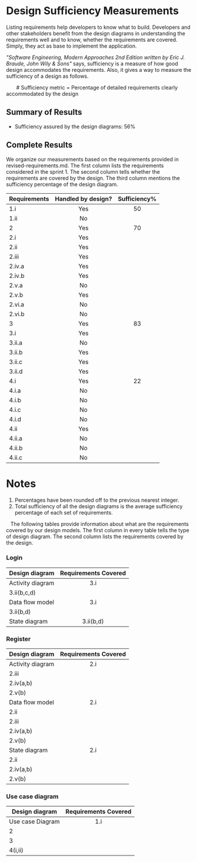 # Design Sufficiency Measurements 

Listing requirements help developers to know what to build. Developers and other stakeholders benefit from the design diagrams in understanding the requirements well and to know, whether the requirements are covered. Simply, they act as base to implement the application.  

*"Software Engineering, Modern Approaches 2nd Edition written by Eric J. Braude, John Wily & Sons"* says, sufficiency is a measure of how good design accommodates the requirements. Also, it gives a way to measure the sufficiency of a design as follows.

&nbsp;&nbsp;&nbsp;&nbsp;&nbsp;&nbsp;&nbsp;# Sufficiency metric = Percentage of detailed requirements clearly accommodated by the design

## Summary of Results

* Sufficiency assured by the design diagrams: 56%

## Complete Results

We organize our measurements based on the requirements provided in revised-requirements.md. The first column lists the requirements considered in the sprint 1. The second column tells whether the requirements are covered by the design. The third column mentions the sufficiency percentage of the design diagram.

Requirements | Handled by design? | Sufficiency%
--- | :---: | :---:
1.i | Yes |	50
1.ii | No	
2	| Yes |	70
2.i |	Yes	
2.ii |	Yes	
2.iii |	Yes	
2.iv.a |	Yes	
2.iv.b |	Yes	
2.v.a |	No	
2.v.b |	Yes	
2.vi.a |	No	
2.vi.b |	No	
3 |	Yes |	83
3.i |	Yes	
3.ii.a |	No	
3.ii.b |	Yes	
3.ii.c |	Yes	
3.ii.d |	Yes	
4.i |	Yes |	22
4.i.a |	No	
4.i.b |	No	
4.i.c |	No	
4.i.d |	No	
4.ii |	Yes	
4.ii.a | No	
4.ii.b |	No	
4.ii.c | No	

# Notes
1.	Percentages have been rounded off to the previous nearest integer.
2.	Total sufficiency of all the design diagrams is the average sufficiency percentage of each set of requirements.

&nbsp;&nbsp;&nbsp;The following tables provide information about what are the requirements covered by our design models. The first column in every table tells the type of design diagram. The second column lists the requirements covered by the design.

### Login
Design diagram |	Requirements Covered
--- | :---:
Activity diagram | 3.i
 | 3.ii(b,c,d)
Data flow model |	3.i
 | 3.ii(b,d)
State diagram |	3.ii(b,d)

### Register
Design diagram |	Requirements Covered
--- | :---:
Activity diagram |	2.i
 | 2.iii
 | 2.iv(a,b)
 | 2.v(b)
Data flow model |	2.i
 | 2.ii
 | 2.iii
 | 2.iv(a,b)
 | 2.v(b) 
State diagram |	2.i
 | 2.ii
 | 2.iv(a,b)
 | 2.v(b)
 

### Use case diagram
Design diagram |	Requirements Covered
--- | :---:
Use case Diagram |	1.i
 | 2
 | 3
 | 4(i,ii)


